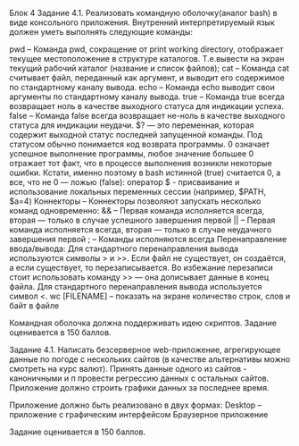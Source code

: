 Блок 4
Задание 4.1. 
Реализовать командную оболочку(аналог bash) в виде консольного приложения. Внутренний интерпретируемый язык должен уметь выполнять следующие команды:

pwd – Команда pwd, сокращение от print working directory, отображает текущее местоположение в структуре каталогов. Т.е.вывести на экран текущий рабочий каталог (название и список файлов);
cat – Команда cat считывает файл, переданный как аргумент, и выводит его содержимое по стандартному каналу вывода.
echo – Команда echo выводит свои аргументы по стандартному каналу вывода.
true – Команда true всегда возвращает ноль в качестве выходного статуса для индикации успеха.
false – Команда false всегда возвращает не-ноль в качестве выходного статуса для индикации неудачи.
$? — это переменная, которая содержит выходной статус последней запущенной команды. Под статусом обычно понимается код возврата программы. 0 означает успешное выполнение программы, любое значение большее 0 отражает тот факт, что в процессе выполнения возникли некоторые ошибки. Кстати, именно поэтому в bash истинной (true) считается 0, а все, что не 0 — ложью (false):
оператор  $ - присваивание и использование локальных переменных сессии (например, $PATH, $a=4)
Коннекторы – Коннекторы позволяют запускать несколько команд одновременно:
&& – Первая команда исполняется всегда, вторая — только в случае успешного завершения первой
|| – Первая команда исполняется всегда, вторая — только в случае неудачного завершения первой
; – Команды исполняются всегда
Перенаправление ввода/вывода:
Для стандартного перенаправления вывода используются символы > и >>. Если файл не существует, он создаётся, а если существует, то перезаписывается. Во избежание перезаписи стоит использовать команду >> — она дописывает данные в конец файла.
Для стандартного перенаправления вывода используется символ <.
wc [FILENAME] – показать на экране количество строк, слов и байт в файле

Командная оболочка должна поддерживать идею скриптов.
Задание оценивается в 150 баллов.

Задание 4.1. 
Написать безсерверное web-приложение, агрегирующее данные по погоде с нескольких сайтов (в качестве альтернативы можно смотреть на курс валют). Принять данные одного из сайтов - каноничными и п провести регрессию данных с остальных сайтов. Приложение должно строить графики данных за последнее время.

Приложение должно быть реализовано в двух формах: 
Desktop – приложение с графическим интерфейсом
Браузерное приложение

Задание оценивается в 150 баллов.

